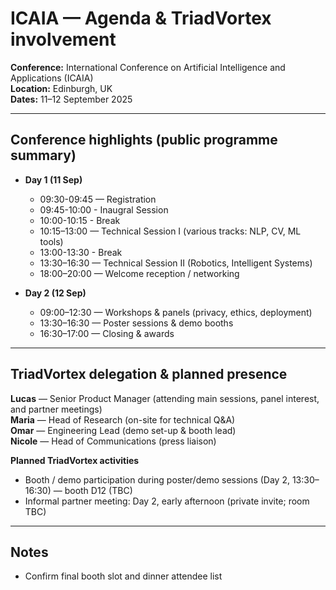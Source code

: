 # ICAIA — Agenda & TriadVortex involvement
**Conference:** International Conference on Artificial Intelligence and Applications (ICAIA)  
**Location:** Edinburgh, UK  
**Dates:** 11–12 September 2025

---

## Conference highlights (public programme summary)
- **Day 1 (11 Sep)**  
  - 09:30-09:45 — Registration
  - 09:45-10:00 - Inaugral Session
  - 10:00-10:15 - Break
  - 10:15–13:00 — Technical Session I (various tracks: NLP, CV, ML tools)
  - 13:00-13:30 - Break 
  - 13:30–16:30 — Technical Session II (Robotics, Intelligent Systems)  
  - 18:00–20:00 — Welcome reception / networking

- **Day 2 (12 Sep)**  
  - 09:00–12:30 — Workshops & panels (privacy, ethics, deployment)  
  - 13:30–16:30 — Poster sessions & demo booths  
  - 16:30–17:00 — Closing & awards

---

## TriadVortex delegation & planned presence
**Lucas** — Senior Product Manager (attending main sessions, panel interest, and partner meetings)  
**Maria** — Head of Research (on-site for technical Q&A)  
**Omar** — Engineering Lead (demo set-up & booth lead)  
**Nicole** — Head of Communications (press liaison)

**Planned TriadVortex activities**
- Booth / demo participation during poster/demo sessions (Day 2, 13:30–16:30) — booth D12 (TBC)  
- Informal partner meeting: Day 2, early afternoon (private invite; room TBC)  

---

## Notes
- Confirm final booth slot and dinner attendee list
